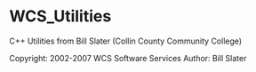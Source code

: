 # WCS_Utilities
C++ Utilities from Bill Slater (Collin County Community College)

Copyright:	2002-2007  WCS Software Services
Author:		Bill Slater
